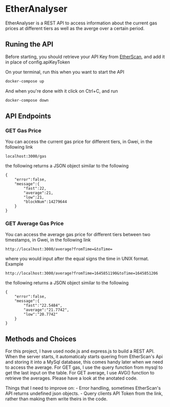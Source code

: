 # EtherAnalyser

EtherAnalyser is a REST API to access information about the current gas prices at different tiers as well as the averge over a certain period.

## Runing the API

Before starting, you should retrieve your API Key from [EtherScan](https://docs.etherscan.io/getting-started/viewing-api-usage-statistics), and add it in place of config.apiKeyToken

On your terminal, run this when you want to start the API

```bash
docker-compose up
```

And when you're done with it click on Ctrl+C, and run

```bash
docker-compose down
```

## API Endpoints

### GET Gas Price

You can access the current gas price for different tiers, in Gwei, in the following link
```
localhost:3000/gas
```

the following returns a JSON object similar to the following

```
{   
    "error":false,
    "message":{
        "fast":22,
        "average":21,
        "low":21,
        "blockNum":14279644
    }
}
```

### GET Average Gas Price

You can access the average gas price for different tiers between two timestamps, in Gwei, in the following link
```
http://localhost:3000/average?fromTime=&toTime=
```
where you would input after the equal signs the time in UNIX format. Example
```
http://localhost:3000/average?fromTime=1645851190&toTime=1645851206
```

the following returns a JSON object similar to the following

```
{   
    "error":false,
    "message":{
        "fast":"22.5484",
        "average":"21.7742",
        "low":"20.7742"
    }
}
```

## Methods and Choices

For this project, I have used node.js and express.js to build a REST API. When the server starts, it automaticaly starts quering from EtherScan's Api and storing it into a MySql database, this comes handy later when we need to access the average. For GET gas, I use the query function from mysql to get the last input on the table. For GET average, I use AVG() function to retrieve the averages. Please have a look at the anotated code.

Things that I need to improve on:
    - Error handling, sometimes EtherScan's API returns undefined json objects.
    - Query clients API Token from the link, rather than making them write theirs in the code.
